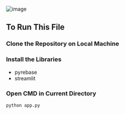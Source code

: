 ![image](https://github.com/Ganeshkharde1/solutionchallenge/assets/97901582/fd9e2658-0e3a-458c-8bf9-5eaa4e2f94ed)

## To Run This File

### Clone the Repository on Local Machine

### Install the Libraries

- pyrebase
- streamlit

### Open CMD in Current Directory

```bash
python app.py
